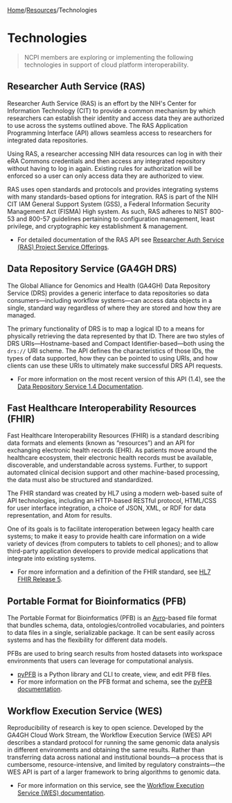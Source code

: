 [Home](https://github.com/NIH-NCPI)/[Resources](README.md)/Technologies

# Technologies

> NCPI members are exploring or implementing the following technologies in support of cloud platform interoperability.

## Researcher Auth Service (RAS)

Researcher Auth Service (RAS) is an effort by the NIH's Center for Information Technology (CIT) to provide a common mechanism by which researchers can establish their identity and access data they are authorized to use across the systems outlined above. The RAS Application Programming Interface (API) allows seamless access to researchers for integrated data repositories.

Using RAS, a researcher accessing NIH data resources can log in with their eRA Commons credentials and then access any integrated repository without having to log in again. Existing rules for authorization will be enforced so a user can only access data they are authorized to view.

RAS uses open standards and protocols and provides integrating systems with many standards-based options for integration. RAS is part of the NIH CIT IAM General Support System (GSS), a Federal Information Security Management Act (FISMA) High system. As such, RAS adheres to NIST 800-53 and 800-57 guidelines pertaining to configuration management, least privilege, and cryptographic key establishment & management.

- For detailed documentation of the RAS API see [Researcher Auth Service (RAS) Project Service Offerings](https://auth.nih.gov/docs/RAS/serviceofferings.html).

## Data Repository Service (GA4GH DRS)

The Global Alliance for Genomics and Health (GA4GH) Data Repository Service (DRS) provides a generic interface to data repositories so data consumers—including workflow systems—can access data objects in a single, standard way regardless of where they are stored and how they are managed.

The primary functionality of DRS is to map a logical ID to a means for physically retrieving the data represented by that ID. There are two styles of DRS URIs—Hostname-based and Compact Identifier-based—both using the `drs://` URI scheme. The API defines the characteristics of those IDs, the types of data supported, how they can be pointed to using URIs, and how clients can use these URIs to ultimately make successful DRS API requests.

- For more information on the most recent version of this API (1.4), see the [Data Repository Service 1.4 Documentation](https://ga4gh.github.io/data-repository-service-schemas/preview/release/drs-1.4.0/docs/).

## Fast Healthcare Interoperability Resources (FHIR)

Fast Healthcare Interoperability Resources (FHIR) is a standard describing data formats and elements (known as “resources”) and an API for exchanging electronic health records (EHR). As patients move around the healthcare ecosystem, their electronic health records must be available, discoverable, and understandable across systems. Further, to support automated clinical decision support and other machine-based processing, the data must also be structured and standardized.

The FHIR standard was created by HL7 using a modern web-based suite of API technologies, including an HTTP-based RESTful protocol, HTML/CSS for user interface integration, a choice of JSON, XML, or RDF for data representation, and Atom for results.

One of its goals is to facilitate interoperation between legacy health care systems; to make it easy to provide health care information on a wide variety of devices (from computers to tablets to cell phones); and to allow third-party application developers to provide medical applications that integrate into existing systems.

- For more information and a definition of the FHIR standard, see [HL7 FHIR Release 5](https://www.hl7.org/fhir/overview.html).

## Portable Format for Bioinformatics (PFB)

The Portable Format for Bioinformatics (PFB) is an [Avro](https://avro.apache.org/docs/current/)-based file format that bundles schema, data, ontologies/controlled vocabularies, and pointers to data files in a single, serializable package. It can be sent easily across systems and has the flexibility for different data models.

PFBs are used to bring search results from hosted datasets into workspace environments that users can leverage for computational analysis.

- [pyPFB](https://github.com/uc-cdis/pypfb/#readme) is a Python library and CLI to create, view, and edit PFB files.
- For more information on the PFB format and schema, see the [pyPFB documentation](https://github.com/uc-cdis/pypfb/blob/master/docs/detailed_pfb_doc.md).

## Workflow Execution Service (WES)

Reproducibility of research is key to open science. Developed by the GA4GH Cloud Work Stream, the Workflow Execution Service (WES) API describes a standard protocol for running the same genomic data analysis in different environments and obtaining the same results. Rather than transferring data across national and institutional bounds—a process that is cumbersome, resource-intensive, and limited by regulatory constraints—the WES API is part of a larger framework to bring algorithms to genomic data.

- For more information on this service, see the [Workflow Execution Service (WES) documentation](https://www.ga4gh.org/product/workflow-execution-service-wes/).
